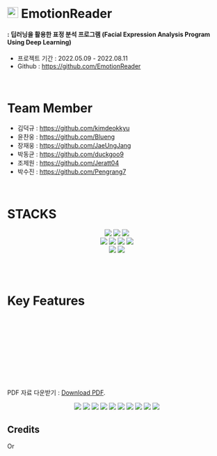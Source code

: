<h1 align="Left">
  <br>
  <a><img src="https://user-images.githubusercontent.com/83953721/201518884-329bc420-4e25-41f3-805c-2b3a63cd47e8.jpg" width="25"></a> EmotionReader
  <br>
</h1>
<h4 align="Left">  : 딥러닝을 활용한 표정 분석 프로그램 (Facial Expression Analysis Program Using Deep Learning)</h4>

- 프로젝트 기간 : 2022.05.09 - 2022.08.11
- Github : https://github.com/EmotionReader

<br />

# Team Member
- 김덕규 : https://github.com/kimdeokkyu
- 윤찬웅 : https://github.com/Blueng
- 장재웅 : https://github.com/JaeUngJang
- 박동균 : https://github.com/duckgoo9
- 조제원 : https://github.com/Jeratt04
- 박수진 : https://github.com/Pengrang7

<br />


<div align=left><h1><!--📚--> STACKS</h1></div>

<div align=center> 
  <img src="https://img.shields.io/badge/.NET-512BD4?style=for-the-badge&logo=.NET&logoColor=white">
  <img src="https://img.shields.io/badge/csharp-452170?style=for-the-badge&logo=csharp&logoColor=white">
  <img src="https://img.shields.io/badge/python-3776AB?style=for-the-badge&logo=python&logoColor=white">

  <br>
  
  <img src="https://img.shields.io/badge/OpenCV-5C3EE8?style=for-the-badge&logo=OpenCV&logoColor=white">
  <img src="https://img.shields.io/badge/TensorFlow-FF6F00?style=for-the-badge&logo=TensorFlow&logoColor=white">
  <img src="https://img.shields.io/badge/Dlib-008000?style=for-the-badge&logo=Dlib&logoColor=white">
  <img src="https://img.shields.io/badge/Keras-D00000?style=for-the-badge&logo=Keras&logoColor=white">

  <br>

  <img src="https://img.shields.io/badge/VisualStudio-5C2D91?style=for-the-badge&logo=VisualStudio&logoColor=white">
  <img src="https://img.shields.io/badge/PyCharm-000000?style=for-the-badge&logo=PyCharm&logoColor=white">

  <br>
</div>
<br />

<h1 align="Left">
  <br>
      Key Features
  <br>
</h1>
<object data="https://github.com/JaeUngJang/EmotionReader/issues/3#issue-1446907508">
    <embed src="https://github.com/JaeUngJang/EmotionReader/issues/3#issue-1446907508">
        <p> PDF 자료 다운받기 : <a href="https://github.com/JaeUngJang/EmotionReader/issues/3#issue-1446907508">Download PDF</a>.</p>
    </embed>
</object>
<div align=center> 
	<a><img src="https://user-images.githubusercontent.com/83953721/201553856-4f1fb17c-dbde-4dbd-b809-1c1f485476cd.png"></a> 
	<a><img src="https://user-images.githubusercontent.com/83953721/201552831-a58aa4a7-3b9d-4c01-8a16-b426832a3a61.png"></a> 
	<a><img src="https://user-images.githubusercontent.com/83953721/201552306-202b4228-115d-468a-b1b1-e96fce0d0939.png"></a> 
	<a><img src="https://user-images.githubusercontent.com/83953721/201552307-f4b9496f-4f7d-4910-9e2a-73b52cdd2635.png"></a> 
	<a><img src="https://user-images.githubusercontent.com/83953721/201552289-3cfb0963-be62-48c5-b8d8-5e9e84766731.png"></a> 
	<a><img src="https://user-images.githubusercontent.com/83953721/201552294-94fd59d7-3a7b-43f8-aff8-6934d2bf9edd.png"></a> 
	<a><img src="https://user-images.githubusercontent.com/83953721/201552297-eb4c4d83-2993-41c3-be7f-432ef75e8648.png"></a> 
	<a><img src="https://user-images.githubusercontent.com/83953721/201552300-463e4b57-7528-4a12-8096-be87bfb8398f.png"></a> 
	<a><img src="https://user-images.githubusercontent.com/83953721/201552302-24df3d30-3f90-4677-902a-622b2d8e3364.png"></a> 
	<a><img src="https://user-images.githubusercontent.com/83953721/201552303-32e7fb97-fb86-43b0-9f7b-09948423440a.png"></a> 
<div align=Left> 


## Credits

<p>Or</p> 

<!-- <a href="https://www.patreon.com/amitmerchant">
	<img src="https://c5.patreon.com/external/logo/become_a_patron_button@2x.png" width="160">
</a>
 -->
